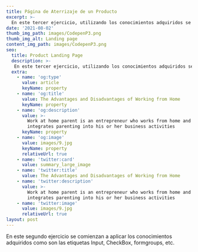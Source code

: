 ```yaml
---
title: Página de Aterrizaje de un Producto
excerpt: >-
  En este tercer ejercicio, utilizando los conocimientos adquiridos se desarrollo una página para el aterrizaje de un producto, al cual se le agregaron diversos componentes, como es una navbar, etiquetas de entrada, listas, multimedia, etc.
date: '2021-08-02'
thumb_img_path: images/CodepenP3.png
thumb_img_alt: Landing page
content_img_path: images/CodepenP3.png
seo:
  title: Product Landing Page
  description: >-
   En este tercer ejercicio, utilizando los conocimientos adquiridos se desarrollo una página para el aterrizaje de un producto, al cual se le agregaron diversos componentes, como es una navbar, etiquetas de entrada, listas, multimedia, etc.
  extra:
    - name: 'og:type'
      value: article
      keyName: property
    - name: 'og:title'
      value: The Advantages and Disadvantages of Working from Home
      keyName: property
    - name: 'og:description'
      value: >-
        Work at home parent is an entrepreneur who works from home and
        integrates parenting into his or her business activities
      keyName: property
    - name: 'og:image'
      value: images/9.jpg
      keyName: property
      relativeUrl: true
    - name: 'twitter:card'
      value: summary_large_image
    - name: 'twitter:title'
      value: The Advantages and Disadvantages of Working from Home
    - name: 'twitter:description'
      value: >-
        Work at home parent is an entrepreneur who works from home and
        integrates parenting into his or her business activities
    - name: 'twitter:image'
      value: images/9.jpg
      relativeUrl: true
layout: post
---
```


En este segundo ejercicio se comienzan a aplicar los conocimientos adquiridos como son las etiquetas Input, CheckBox, formgroups, etc.
